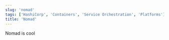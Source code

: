 ```yaml
---
slug: 'nomad'
tags: ['HashiCorp', 'Containers', 'Service Orchestration', 'Platforms']
title: 'Nomad'
---
```


Nomad is cool
